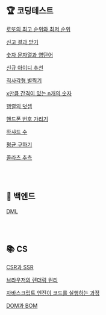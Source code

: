 ## 🏆 **코딩테스트**

[로또의 최고 순위와 최저 순위](https://github.com/kminzy/codingtest/blob/main/minzy/%5B220125%5D%20%EB%A1%9C%EB%98%90%EC%9D%98%20%EC%B5%9C%EA%B3%A0%EC%88%9C%EC%9C%84%EC%99%80%20%EC%B5%9C%EC%A0%80%EC%88%9C%EC%9C%84.py)

[신고 결과 받기](https://github.com/kminzy/codingtest/blob/main/minzy/%5B220125%5D%20%EC%8B%A0%EA%B3%A0%EA%B2%B0%EA%B3%BC%EB%B0%9B%EA%B8%B0.py)

[숫자 문자열과 영단어](https://github.com/kminzy/codingtest/blob/main/minzy/%5B220126%5D%20%EC%88%AB%EC%9E%90%20%EB%AC%B8%EC%9E%90%EC%97%B4%EA%B3%BC%20%EC%98%81%EB%8B%A8%EC%96%B4.py)

[신규 아이디 추천](https://github.com/kminzy/codingtest/blob/main/minzy/%5B220126%5D%20%EC%8B%A0%EA%B7%9C%20%EC%95%84%EC%9D%B4%EB%94%94%20%EC%B6%94%EC%B2%9C.py)

[직사각형 별찍기](https://github.com/kminzy/codingtest/blob/main/minzy/%5B220128%5D%20%EC%A7%81%EC%82%AC%EA%B0%81%ED%98%95%20%EB%B3%84%EC%B0%8D%EA%B8%B0.py)

[x만큼 간격이 있는 n개의 숫자](https://github.com/kminzy/codingtest/blob/main/minzy/%5B220128%5D%20x%EB%A7%8C%ED%81%BC%20%EA%B0%84%EA%B2%A9%EC%9D%B4%20%EC%9E%88%EB%8A%94%20n%EA%B0%9C%EC%9D%98%20%EC%88%AB%EC%9E%90.pyy)

[행렬의 덧셈](https://github.com/kminzy/codingtest/blob/main/minzy/%5B220128%5D%20%ED%96%89%EB%A0%AC%EC%9D%98%20%EB%8D%A7%EC%85%88.py)

[핸드폰 번호 가리기](https://github.com/kminzy/codingtest/blob/main/minzy/%5B220128%5D%20%ED%95%B8%EB%93%9C%ED%8F%B0%20%EB%B2%88%ED%98%B8%20%EA%B0%80%EB%A6%AC%EA%B8%B0.py)

[하샤드 수](https://github.com/kminzy/codingtest/blob/main/minzy/%5B220128%5D%20%ED%95%98%EC%83%A4%EB%93%9C%20%EC%88%98.py)

[평균 구하기](https://github.com/kminzy/codingtest/blob/main/minzy/%5B220130%5D%20%ED%8F%89%EA%B7%A0%20%EA%B5%AC%ED%95%98%EA%B8%B0.py)

[콜라츠 추측](https://github.com/kminzy/codingtest/blob/main/minzy/%5B220130%5D%20%EC%BD%9C%EB%9D%BC%EC%B8%A0%20%EC%B6%94%EC%B8%A1.py)

<br><br>

## 🎯 **백엔드**
[DML](https://two-infinity-and-beyond.tistory.com/76)

<br><br>

## 📚 **CS**

[CSR과 SSR](https://two-infinity-and-beyond.tistory.com/75)

[브라우저의 렌더링 원리](https://two-infinity-and-beyond.tistory.com/77)

[자바스크립트 엔진이 코드를 실행하는 과정](https://two-infinity-and-beyond.tistory.com/78)

[DOM과 BOM](https://two-infinity-and-beyond.tistory.com/79)